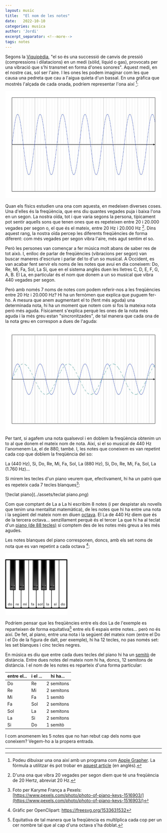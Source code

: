 ```yaml
---
layout: music
title:  "El nom de les notes"
date:   2022-10-10
categories: musica
author: 'Jordi'
excerpt_separator: <!--more-->
tags: notes
---
```


Segons la [Viquipèdia](https://ca.wikipedia.org/wiki/So), "el so és una successió de canvis de pressió (compressions i dilatacions) en un medi (sòlid, líquid o gas), provocats per una vibració que s'hi transmet en forma d'ones sonores". Aquest medi, en el nostre cas, sol ser l'aire. I les ones les podem imaginar com les que causa una pedreta que cau a l'aigua quieta d'un bassal. <!--more-->
En una gràfica que mostrés l'alçada de cada onada, podríem representar l'ona així [^1]:

<img src="../assets/Frequencia simple.jpg" alt="Freqüència simple" style="zoom: 67%;" />

Quan els físics estudien una ona com aquesta, en medeixen diverses coses. Una d'elles és la freqüència, que ens diu quantes vegades puja i baixa l'ona en un segon. La nostra oïda, tot i que varia segons la persona, típicament pot sentir aquells sons que tenen ones que es repeteixen entre 20 i 20.000 vegades per segon o, el que és el mateix, entre 20 Hz i 20.000 Hz [^2]. Dins aquest rang, la nostra oïda percep les diferents freqüències de forma diferent: com més vegades per segon vibra l'aire, més agut sentim el so.

Però les persones van començar a fer música molt abans de saber res de tot això. I, enlloc de parlar de freqüències (vibracions per segon) van buscar maneres d'escriure i parlar del to d'un so musical. A Occident, es van acabar fent servir els noms de les notes que avui en dia coneixem: Do, Re, Mi, Fa, Sol, La Si, que en el sistema anglès duen les lletres C, D, E, F, G, A, B. El La, en particular és el nom que donem a un so musical que vibra 440 vegades per segon.

Però amb només 7 noms de notes com podem referir-nos a les freqüències entre 20 Hz i 20.000 Hz? Hi ha un fernòmen que explica que puguem fer-ho. A mesura que anem augmentant el to (fent més aguda) una determinada nota, hi ha un moment que notem com si fos la mateixa nota però més aguda. Físicament s'explica perquè les ones de la nota més aguda i la més greu estan "sincronitzades", de tal manera que cada ona de la nota greu en correspon a dues de l'aguda:

<img src="../assets/Frequencia doble.jpg" alt="Frequencia doble" style="zoom:67%;" />

Per tant, si agafem una nota qualsevol i en doblem la freqüència obtenim un to al que donem el mateix nom de nota. Així, si el so musical de 440 Hz l'anomenem La, el de 880, també. I, les notes que coneixem es van repetint cada cop que doblem la freqüència del so:

La (440 Hz), Si, Do, Re, Mi, Fa, Sol, La (880 Hz), Si, Do, Re, Mi, Fa, Sol, La (1.760 Hz)...

Si mirem les tecles d'un piano veurem que, efectivament, hi ha un patró que es repeteix cada 7 tecles blanques[^3]:

![teclat piano](../assets/teclat piano.png)

Com que comptant de La a La hi escribim 8 notes (i per despistar als novells que tenim una mentalitat matemàtica), de les notes que hi ha entre una nota i la següent del mateix nom en diuen [octava](https://ca.wikipedia.org/wiki/Octava_(m%C3%BAsica)). El La de 440 Hz diem que és de la tercera octava... senzillament perquè és el tercer La que hi ha al teclat d'un [piano (de 88 tecles)](https://ca.wikipedia.org/wiki/Piano) si comptem des de les notes més greus a les més agudes.

Les notes blanques del piano corresponen, doncs, amb els set noms de nota que es van repetint a cada octava [^4]:

<img src="../assets/Teclat piano 1 octava.png" alt="Teclat piano 1 octava" style="zoom:50%;" />

Podríem pensar que les freqüències entre els dos La de l'exemple es reparteixen de forma equitativa[^5] entre els 6 espais entre notes... però no és així. De fet, al piano, entre una nota i la segúent del mateix nom (entre el Do i el Do de la figura de dalt, per exemple), hi ha 12 tecles, no pas només set: les set blanques i cinc tecles negres.

En música es diu que entre cada dues tecles del piano hi ha un [semitò](https://ca.wikipedia.org/wiki/Semit%C3%B2) de distància. Entre dues notes del mateix nom hi ha, doncs, 12 semitons de distància. I el nom de les notes es reparteix d'una forma particular:

| entre el... | i el ... | hi ha...   |
| ----------- | -------- | ---------- |
| Do          | Re       | 2 semitons |
| Re          | Mi       | 2 semitons |
| Mi          | Fa       | 1 semitò   |
| Fa          | Sol      | 2 semitons |
| Sol         | La       | 2 semitons |
| La          | Si       | 2 semitons |
| Si          | Do       | 1 semitò   |

I com anomenem les 5 notes que no han rebut cap dels noms que coneixem? Vegem-ho a la propera entrada.

---


[^1]: Podeu dibuixar una ona així amb un programa com [Apple Grapher](https://support.apple.com/guide/grapher/welcome-gcalb3dec608/mac). La fórmula a utilitzar és pot trobar en [aquest article](https://www.ams.jhu.edu/dan-mathofmusic/sound-waves/) (en anglès).
[^2]: D'una ona que vibra 20 vegades per segon diem que té una freqüència de 20 Hertz, abreviat 20 Hz.
[^3]: Foto per Karyme França a Pexels: [https://www.pexels.com/photo/photo-of-piano-keys-1516903/](https://www.pexels.com/photo/photo-of-piano-keys-1516903/)
[^4]: Gràfic per OpenClipart: https://freesvg.org/1533631532
[^5]: Equitativa de tal manera que la freqüència es multilplica cada cop per un cer nombre tal que al cap d'una octava s'ha doblat.

